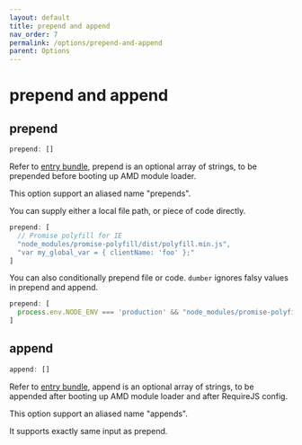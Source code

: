 ```yaml
---
layout: default
title: prepend and append
nav_order: 7
permalink: /options/prepend-and-append
parent: Options
---
```


# prepend and append

## prepend

```js
prepend: []
```

Refer to [entry bundle](./entry-bundle), prepend is an optional array of strings, to be prepended before booting up AMD module loader.

This option support an aliased name "prepends".

You can supply either a local file path, or piece of code directly.

```js
prepend: [
  // Promise polyfill for IE
  "node_modules/promise-polyfill/dist/polyfill.min.js",
  "var my_global_var = { clientName: 'foo' };"
]
```

You can also conditionally prepend file or code. `dumber` ignores falsy values in prepend and append.

```js
prepend: [
  process.env.NODE_ENV === 'production' && "node_modules/promise-polyfill/dist/polyfill.min.js"
]
```

## append

```js
append: []
```
Refer to [entry bundle](options/entry-bundle), append is an optional array of strings, to be appended after booting up AMD module loader and after RequireJS config.

This option support an aliased name "appends".

It supports exactly same input as prepend.
